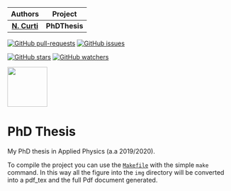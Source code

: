 | **Authors**  | **Project** |
|:------------:|:-----------:|
| [**N. Curti**](https://github.com/Nico-Curti) <br/> |  **PhDThesis**  |

[![GitHub pull-requests](https://img.shields.io/github/issues-pr/Nico-Curti/PhDThesis.svg?style=plastic)](https://github.com/Nico-Curti/PhDThesis/pulls)
[![GitHub issues](https://img.shields.io/github/issues/Nico-Curti/PhDThesis.svg?style=plastic)](https://github.com/Nico-Curti/PhDThesis/issues)

[![GitHub stars](https://img.shields.io/github/stars/Nico-Curti/PhDThesis.svg?label=Stars&style=social)](https://github.com/Nico-Curti/PhDThesis/stargazers)
[![GitHub watchers](https://img.shields.io/github/watchers/Nico-Curti/PhDThesis.svg?label=Watch&style=social)](https://github.com/Nico-Curti/PhDThesis/watchers)

<a href="https://github.com/UniboDIFABiophysics">
<div class="image">
<img src="https://cdn.rawgit.com/physycom/templates/697b327d/logo_unibo.png" width="90" height="90">
</div>
</a>

# PhD Thesis

My PhD thesis in Applied Physics (a.a 2019/2020).

To compile the project you can use the [`Makefile`]() with the simple `make` command.
In this way all the figure into the `img` directory will be converted into a pdf_tex and the full Pdf document generated.



